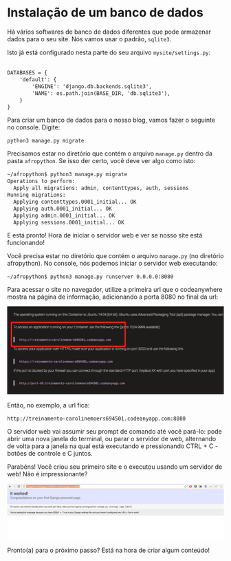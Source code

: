 # Instalação de um banco de dados

Há vários softwares de banco de dados diferentes que pode armazenar dados para o seu site. Nós vamos usar o padrão, `sqlite3`.

Isto já está configurado nesta parte do seu arquivo `mysite/settings.py`:

```

DATABASES = {
    'default': {
        'ENGINE': 'django.db.backends.sqlite3',
        'NAME': os.path.join(BASE_DIR, 'db.sqlite3'),
    }
}
```

Para criar um banco de dados para o nosso blog, vamos fazer o seguinte no console. Digite:

```
python3 manage.py migrate
```

Precisamos estar no diretório que contém o arquivo `manage.py` dentro da pasta `afropython`.
Se isso der certo, você deve ver algo como isto:

```
~/afropython$ python3 manage.py migrate
Operations to perform:
  Apply all migrations: admin, contenttypes, auth, sessions
Running migrations:
  Applying contenttypes.0001_initial... OK
  Applying auth.0001_initial... OK
  Applying admin.0001_initial... OK
  Applying sessions.0001_initial... OK
```

E está pronto! Hora de iniciar o servidor web e ver se nosso site está funcionando!

Você precisa estar no diretório que contém o arquivo `manage.py` (no diretório afropython). No console, nós podemos iniciar o servidor web executando:
```
~/afropython$ python3 manage.py runserver 0.0.0.0:8080
```

Para acessar o site no navegador, utilize a primeira url que o codeanywhere mostra na página de informação, adicionando a porta 8080 no final da url:

![URL servidor](../images/django/url_server.png)

Então, no exemplo, a url fica:
```
http://treinamento-carolinemoers694501.codeanyapp.com:8080
```

O servidor web vai assumir seu prompt de comando até você pará-lo: pode abrir uma nova janela do terminal, ou parar o servidor de web, alternando de volta para a janela na qual está executando e pressionando CTRL + C - botões de controle e C juntos.

Parabéns! Você criou seu primeiro site e o executou usando um servidor de web! Não é impressionante?

![Site início](../images/django/servidor_rodando.png)

Pronto(a) para o próximo passo? Está na hora de criar algum conteúdo!
